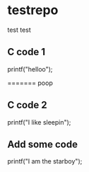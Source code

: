 # testrepo
test test



## C code 1
printf("helloo");


=======
poop


## C code 2
printf("I like sleepin");

## Add some code

printf("I am the starboy");